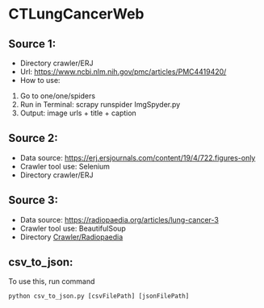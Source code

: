 # CTLungCancerWeb

## Source 1:
- Directory crawler/ERJ
- Url: https://www.ncbi.nlm.nih.gov/pmc/articles/PMC4419420/
- How to use:
1. Go to one/one/spiders
2. Run in Terminal: scrapy runspider ImgSpyder.py
3. Output: image urls + title + caption

## Source 2:
- Data source: https://erj.ersjournals.com/content/19/4/722.figures-only
- Crawler tool use: Selenium
- Directory crawler/ERJ


## Source 3:
- Data source: https://radiopaedia.org/articles/lung-cancer-3
- Crawler tool use: BeautifulSoup
- Directory [Crawler/Radiopaedia](./crawler/radiopaedia)

## csv_to_json:
To use this, run command
```
python csv_to_json.py [csvFilePath] [jsonFilePath]
```
